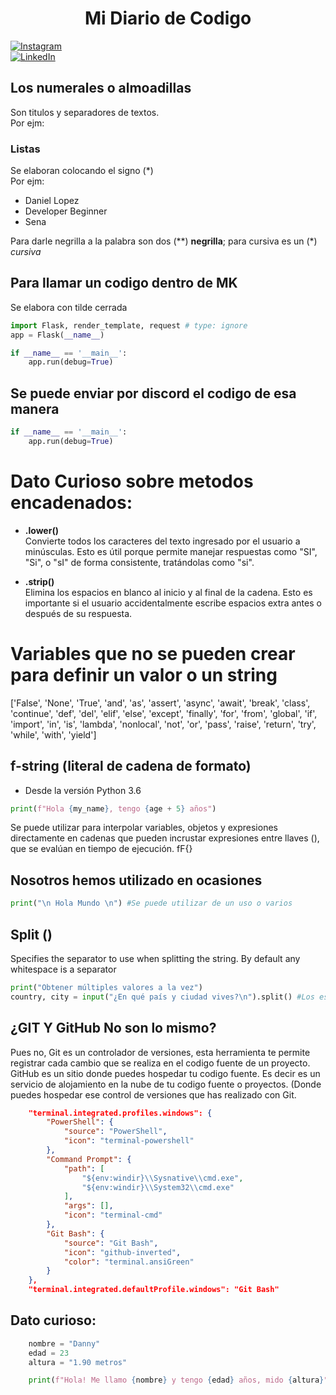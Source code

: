 <div align="center">
    <h1>Mi Diario de Codigo</h1>

</div>

[![Instagram](https://img.shields.io/badge/Instagram-@mouredev-E4405F?style=for-the-badge&logo=instagram&logoColor=white&labelColor=101010)](https://www.instagram.com/dannyvyd/)
</br>
[![LinkedIn](https://img.shields.io/badge/LinkedIn-Brais_Moure-0077B5?style=for-the-badge&logo=linkedin&logoColor=white&labelColor=101010)](https://www.linkedin.com/in/daniel-sarabia-6b78571a2/)

## Los numerales o almoadillas

Son titulos y separadores de textos. <br> Por ejm:


### Listas

Se elaboran colocando el signo (*) <br> Por ejm:
* Daniel Lopez
* Developer Beginner
* Sena



Para darle negrilla a la palabra son dos (**) **negrilla**; para cursiva es un (*) *cursiva* 



## Para llamar un codigo dentro de MK

Se elabora con tilde cerrada <br>

```py
import Flask, render_template, request # type: ignore
app = Flask(__name__)

if __name__ == '__main__':
    app.run(debug=True)

```

## Se puede enviar por discord el codigo de esa manera

```py
if __name__ == '__main__':
    app.run(debug=True)

```
# Dato Curioso sobre metodos encadenados:
* **.lower()** <br>
Convierte todos los caracteres del texto ingresado por el usuario a minúsculas.
Esto es útil porque permite manejar respuestas como "SI", "Si", o "sI" de forma consistente, tratándolas como "si".

* **.strip()** <br>
Elimina los espacios en blanco al inicio y al final de la cadena. Esto es importante si el usuario accidentalmente escribe espacios extra antes o después de su respuesta.


# Variables que no se pueden crear para definir un valor o un string

['False', 'None', 'True', 'and', 'as', 'assert',
'async', 'await', 'break', 'class', 'continue',
'def', 'del', 'elif', 'else', 'except', 'finally',
'for', 'from', 'global', 'if', 'import', 'in', 'is',
'lambda', 'nonlocal', 'not', 'or', 'pass', 'raise',
'return', 'try', 'while', 'with', 'yield']

## f-string (literal de cadena de formato)
* Desde la versión Python 3.6

```py
print(f"Hola {my_name}, tengo {age + 5} años")
```

Se puede utilizar para interpolar variables, objetos y expresiones directamente en cadenas que pueden incrustar expresiones entre llaves (), que se evalúan en tiempo de ejecución. fF{}

## Nosotros hemos utilizado en ocasiones <br>
```py
print("\n Hola Mundo \n") #Se puede utilizar de un uso o varios
```

## Split ()
Specifies the separator to use when splitting the string. By default any whitespace is a separator
```py
print("Obtener múltiples valores a la vez")
country, city = input("¿En qué país y ciudad vives?\n").split() #Los establece por espacios: Ejm: Colombia(country) Valledupar(city)
```

## ¿GIT Y GitHub No son lo mismo?

Pues no, Git es un controlador de versiones, esta herramienta te permite registrar cada cambio que se realiza en el codigo fuente de un proyecto.
GitHub es un sitio donde puedes hospedar tu codigo fuente. Es decir es un servicio de alojamiento en la nube de tu codigo fuente o proyectos. (Donde puedes hospedar ese control de versiones que has realizado con Git.

```json
    "terminal.integrated.profiles.windows": {
        "PowerShell": {
            "source": "PowerShell",
            "icon": "terminal-powershell"
        },
        "Command Prompt": {
            "path": [
                "${env:windir}\\Sysnative\\cmd.exe",
                "${env:windir}\\System32\\cmd.exe"
            ],
            "args": [],
            "icon": "terminal-cmd"
        },
        "Git Bash": {
            "source": "Git Bash",
            "icon": "github-inverted",
            "color": "terminal.ansiGreen"
        }
    },
    "terminal.integrated.defaultProfile.windows": "Git Bash"
```

## Dato curioso:
```py
    nombre = "Danny"
    edad = 23
    altura = "1.90 metros"

    print(f"Hola! Me llamo {nombre} y tengo {edad} años, mido {altura}")
```
